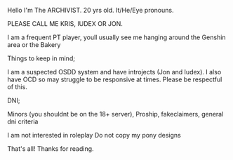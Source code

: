 Hello I'm The ARCHIVIST. 20 yrs old. It/He/Eye pronouns.

PLEASE CALL ME KRIS, IUDEX OR JON.

I am a frequent PT player, youll usually see me hanging around the Genshin area or the Bakery

Things to keep in mind;

I am a suspected OSDD system and have introjects (Jon and Iudex).
I also have OCD so may struggle to be responsive at times.
Please be respectful of this.

DNI;

Minors (you shouldnt be on the 18+ server), Proship, fakeclaimers, general dni criteria

I am not interested in roleplay
Do not copy my pony designs

That's all! Thanks for reading.
